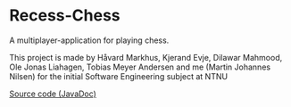 # Recess-Chess
A multiplayer-application for playing chess.

This project is made by Håvard Markhus, Kjerand Evje, Dilawar Mahmood, Ole Jonas Liahagen, Tobias Meyer Andersen and me (Martin Johannes Nilsen) for the initial Software Engineering subject at NTNU

[Source code (JavaDoc)](http://folk.ntnu.no/dilawarm/)

